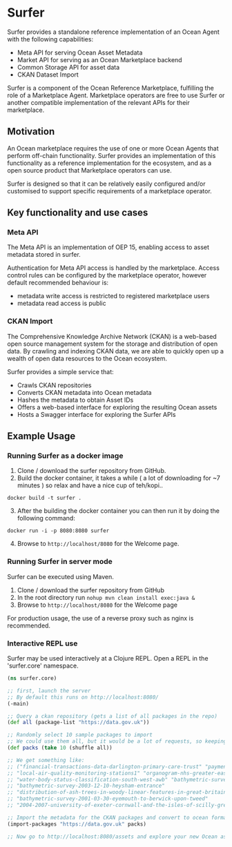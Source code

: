 # Surfer

Surfer provides a standalone reference implementation of an Ocean Agent with the following capabilities:

- Meta API for serving Ocean Asset Metadata
- Market API for serving as an Ocean Marketplace backend
- Common Storage API for asset data
- CKAN Dataset Import

Surfer is a component of the Ocean Reference Marketplace, fulfilling the role of a Marketplace Agent.
Marketplace operators are free to use Surfer or another compatible implementation of the relevant APIs 
for their marketplace.

## Motivation

An Ocean marketplace requires the use of one or more Ocean Agents that perform off-chain functionality.
Surfer provides an implementation of this functionality as a reference implementation for the ecosystem,
and as a open source product that Marketplace operators can use.

Surfer is designed so that it can be relatively easily configured and/or customised to support specific 
requirements of a marketplace operator.

## Key functionality and use cases

### Meta API

The Meta API is an implementation of OEP 15, enabling access to asset metadata stored in surfer.

Authentication for Meta API access is handled by the marketplace. Access control rules can be 
configured by the marketplace operator, however default recommended behaviour is:
- metadata write access is restricted to registered marketplace users
- metadata read access is public

### CKAN Import

The Comprehensive Knowledge Archive Network (CKAN) is a web-based open source management system for the storage and distribution of open data. By crawling and indexing CKAN data, we are able to quickly open up a wealth of open data resources to the Ocean ecosystem.

Surfer provides a simple service that:
- Crawls CKAN repositories
- Converts CKAN metadata into Ocean metadata
- Hashes the metadata to obtain Asset IDs
- Offers a web-based interface for exploring the resulting Ocean assets
- Hosts a Swagger interface for exploring the Surfer APIs

## Example Usage

### Running Surfer as a docker image

1. Clone / download the surfer repository from GitHub.
2. Build the docker container, it takes a while ( a lot of downloading for ~7 minutes ) so relax and have a nice cup of teh/kopi..

```
docker build -t surfer .
```

3. After the building the docker container you can then run it by doing the following command:

```
docker run -i -p 8080:8080 surfer
```

4. Browse to `http://localhost/8080` for the Welcome page.

### Running Surfer in server mode

Surfer can be executed using Maven.

1. Clone / download the surfer repository from GitHub
2. In the root directory run `nohup mvn clean install exec:java &`
3. Browse to `http://localhost/8080` for the Welcome page

For production usage, the use of a reverse proxy such as nginx is recommended.

### Interactive REPL use

Surfer may be used interactively at a Clojure REPL. Open a REPL in the 'surfer.core' namespace.

```clojure
(ns surfer.core)

;; first, launch the server
;; By default this runs on http://localhost:8080/
(-main)

;; Query a ckan repository (gets a list of all packages in the repo)
(def all (package-list "https://data.gov.uk"))

;; Randomly select 10 sample packages to import
;; We could use them all, but it would be a lot of requests, so keeping small for test purposes
(def packs (take 10 (shuffle all))

;; We get something like:
;; ("financial-transactions-data-darlington-primary-care-trust" "payment-recalls" 
;; "local-air-quality-monitoring-stations1" "organogram-nhs-greater-east-midlands-csu" 
;; "water-body-status-classification-south-west-awb" "bathymetric-survey-2002-07-31-liverpool-stages" 
;; "bathymetric-survey-2003-12-10-heysham-entrance" 
;; "distribution-of-ash-trees-in-woody-linear-features-in-great-britain" 
;; "bathymetric-survey-2001-03-30-eyemouth-to-berwick-upon-tweed" 
;; "2004-2007-university-of-exeter-cornwall-and-the-isles-of-scilly-grey-seal-survey1")

;; Import the metadata for the CKAN packages and convert to ocean format
(import-packages "https://data.gov.uk" packs)

;; Now go to http://localhost:8080/assets and explore your new Ocean assets!

```

